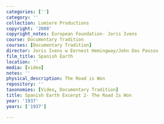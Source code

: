 ```yaml
---
categories: ['']
category: ''
collection: Lumiere Productions
copyright: '2008'
copyright_notes: European Foundation- Joris Ivens
course: Documentary Tradition
courses: [Documentary Tradition]
director: Joris Ivens w Eernest Hemingway/John Dos Passos
film_title: Spanish Earth
location: ''
media: [video]
notes: ''
physical_description: The Road is Won
repository: ''
taxonomies: [Video, Documentary Tradition]
title: Spanish Earth Excerpt 2- The Road Is Won
year: '1937'
years: ['1937']

---
```

